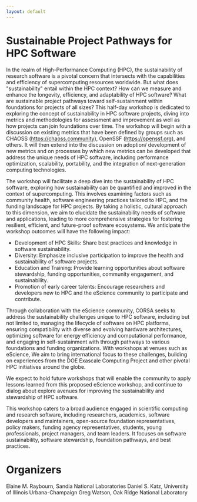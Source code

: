 ```yaml
---
layout: default
---
```


# Sustainable Project Pathways for HPC Software

In the realm of High-Performance Computing (HPC), the sustainability of research software is a pivotal concern that intersects with the capabilities and efficiency of supercomputing resources worldwide. But what does "sustainability" entail within the HPC context? How can we measure and enhance the longevity, efficiency, and adaptability of HPC software? What are sustainable project pathways toward self-sustainment within foundations for projects of all sizes? This half-day workshop is dedicated to exploring the concept of sustainability in HPC software projects, diving into metrics and methodologies for assessment and improvement as well as how projects can join foundations over time. The workshop will begin with a discussion on existing metrics that have been defined by groups such as CHAOSS (https://chaoss.community), OpenSSF (https://openssf.org), and others. It will then extend into the discussion on adoption/ development of new metrics and on processes by which new metrics can be developed that address the unique needs of HPC software, including performance optimization, scalability, portability, and the integration of next-generation computing technologies. 

The workshop will facilitate a deep dive into the sustainability of HPC software, exploring how sustainability can be quantified and improved in the context of supercomputing. This involves examining factors such as community health, software engineering practices tailored to HPC, and the funding landscape for HPC projects. By taking a holistic, cultural approach to this dimension, we aim to elucidate the sustainability needs of software and applications, leading to more comprehensive strategies for fostering resilient, efficient, and future-proof software ecosystems. We anticipate the workshop outcomes will have the following impact:
 
- Development of HPC Skills: Share best practices and knowledge in software sustainability.
- Diversity: Emphasize inclusive participation to improve the health and sustainability of software projects.
- Education and Training: Provide learning opportunities about software stewardship, funding opportunities, community engagement, and sustainability.
- Promotion of early career talents: Encourage researchers and developers new to HPC and the eScience community to participate and contribute.

Through collaboration with the eScience community, CORSA seeks to address the sustainability challenges unique to HPC software, including but not limited to, managing the lifecycle of software on HPC platforms, ensuring compatibility with diverse and evolving hardware architectures, optimizing software for energy efficiency and computational performance, and engaging in self-sustainment with through pathways to various foundations and funding organizations. With workshops at venues such as eScience, We aim to bring international focus to these challenges, building on experiences from the DOE Exascale Computing Project and other pivotal HPC initiatives around the globe.
 
We expect to hold future workshops that will enable the community to apply lessons learned from this proposed eScience workshop, and continue to dialog about explore avenues for improving the sustainability and stewardship of HPC software.

This workshop caters to a broad audience engaged in scientific computing and research software, including researchers, academics, software developers and maintainers, open-source foundation representatives, policy makers, funding agency representatives, students, young professionals, project managers, and team leaders. It focuses on software sustainability, software stewardship, foundation pathways, and best practices.

# Organizers
Elaine M. Raybourn, Sandia National Laboratories
Daniel S. Katz, University of Illinois Urbana-Champaign
Greg Watson, Oak Ridge National Laboratory
